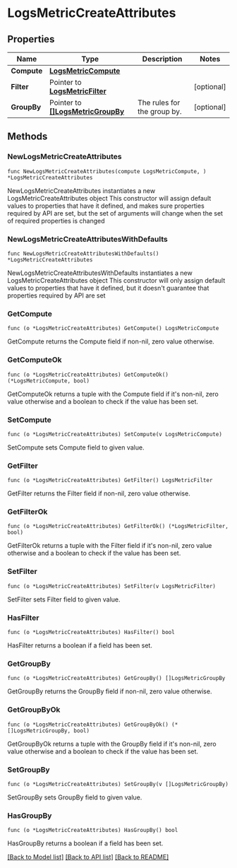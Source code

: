 # LogsMetricCreateAttributes

## Properties

Name | Type | Description | Notes
------------ | ------------- | ------------- | -------------
**Compute** | [**LogsMetricCompute**](LogsMetricCompute.md) |  | 
**Filter** | Pointer to [**LogsMetricFilter**](LogsMetricFilter.md) |  | [optional] 
**GroupBy** | Pointer to [**[]LogsMetricGroupBy**](LogsMetricGroupBy.md) | The rules for the group by. | [optional] 

## Methods

### NewLogsMetricCreateAttributes

`func NewLogsMetricCreateAttributes(compute LogsMetricCompute, ) *LogsMetricCreateAttributes`

NewLogsMetricCreateAttributes instantiates a new LogsMetricCreateAttributes object
This constructor will assign default values to properties that have it defined,
and makes sure properties required by API are set, but the set of arguments
will change when the set of required properties is changed

### NewLogsMetricCreateAttributesWithDefaults

`func NewLogsMetricCreateAttributesWithDefaults() *LogsMetricCreateAttributes`

NewLogsMetricCreateAttributesWithDefaults instantiates a new LogsMetricCreateAttributes object
This constructor will only assign default values to properties that have it defined,
but it doesn't guarantee that properties required by API are set

### GetCompute

`func (o *LogsMetricCreateAttributes) GetCompute() LogsMetricCompute`

GetCompute returns the Compute field if non-nil, zero value otherwise.

### GetComputeOk

`func (o *LogsMetricCreateAttributes) GetComputeOk() (*LogsMetricCompute, bool)`

GetComputeOk returns a tuple with the Compute field if it's non-nil, zero value otherwise
and a boolean to check if the value has been set.

### SetCompute

`func (o *LogsMetricCreateAttributes) SetCompute(v LogsMetricCompute)`

SetCompute sets Compute field to given value.


### GetFilter

`func (o *LogsMetricCreateAttributes) GetFilter() LogsMetricFilter`

GetFilter returns the Filter field if non-nil, zero value otherwise.

### GetFilterOk

`func (o *LogsMetricCreateAttributes) GetFilterOk() (*LogsMetricFilter, bool)`

GetFilterOk returns a tuple with the Filter field if it's non-nil, zero value otherwise
and a boolean to check if the value has been set.

### SetFilter

`func (o *LogsMetricCreateAttributes) SetFilter(v LogsMetricFilter)`

SetFilter sets Filter field to given value.

### HasFilter

`func (o *LogsMetricCreateAttributes) HasFilter() bool`

HasFilter returns a boolean if a field has been set.

### GetGroupBy

`func (o *LogsMetricCreateAttributes) GetGroupBy() []LogsMetricGroupBy`

GetGroupBy returns the GroupBy field if non-nil, zero value otherwise.

### GetGroupByOk

`func (o *LogsMetricCreateAttributes) GetGroupByOk() (*[]LogsMetricGroupBy, bool)`

GetGroupByOk returns a tuple with the GroupBy field if it's non-nil, zero value otherwise
and a boolean to check if the value has been set.

### SetGroupBy

`func (o *LogsMetricCreateAttributes) SetGroupBy(v []LogsMetricGroupBy)`

SetGroupBy sets GroupBy field to given value.

### HasGroupBy

`func (o *LogsMetricCreateAttributes) HasGroupBy() bool`

HasGroupBy returns a boolean if a field has been set.


[[Back to Model list]](../README.md#documentation-for-models) [[Back to API list]](../README.md#documentation-for-api-endpoints) [[Back to README]](../README.md)


